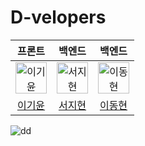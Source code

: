 # D-velopers


|                                         프론트                                        |                                           백엔드                                          |                                           백엔드                                          |
|:-----------------------------------------------------------------------------------------:|:-----------------------------------------------------------------------------------------:|:-----------------------------------------------------------------------------------------:|
| <img src="https://avatars.githubusercontent.com/u/99546167?v=4" width=50px alt="이기윤"/> | <img src="https://avatars.githubusercontent.com/u/79920930?v=4" width=50px alt="서지현"/> | <img src="https://avatars.githubusercontent.com/u/78404073?v=4" width=50px alt="이동현"/> |
|                          [이기윤](https://github.com/bubbletea03)                         |                          [서지현](https://github.com/ji-hyeon97)                          |                            [이동현](https://github.com/dongsuu)                           |


![dd](https://user-images.githubusercontent.com/99546167/231175053-c46b3cbb-e41d-4946-97b3-b485ec6529de.gif)
